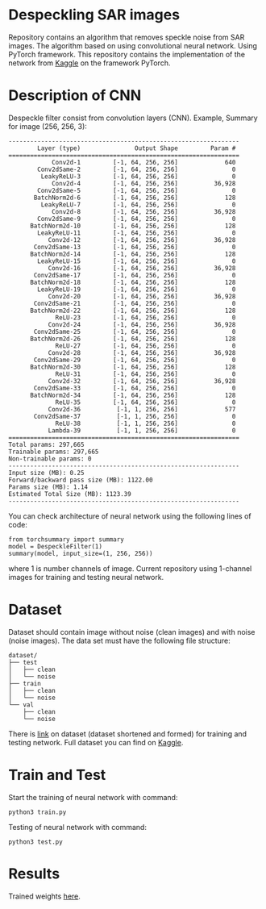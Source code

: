 # Despeckling SAR images
Repository contains an algorithm that removes speckle noise from SAR images.
The algorithm based on using convolutional neural network. Using PyTorch framework.
This repository contains the implementation of the network from [Kaggle](https://www.kaggle.com/code/javidtheimmortal/sar-image-despeckling-using-a-convolutional-neural/notebook) on the framework PyTorch. 

# Description of CNN
Despeckle filter consist from convolution layers (CNN).
Example, Summary for image (256, 256, 3):
```
----------------------------------------------------------------
        Layer (type)               Output Shape         Param #
================================================================
            Conv2d-1         [-1, 64, 256, 256]             640
        Conv2dSame-2         [-1, 64, 256, 256]               0
         LeakyReLU-3         [-1, 64, 256, 256]               0
            Conv2d-4         [-1, 64, 256, 256]          36,928
        Conv2dSame-5         [-1, 64, 256, 256]               0
       BatchNorm2d-6         [-1, 64, 256, 256]             128
         LeakyReLU-7         [-1, 64, 256, 256]               0
            Conv2d-8         [-1, 64, 256, 256]          36,928
        Conv2dSame-9         [-1, 64, 256, 256]               0
      BatchNorm2d-10         [-1, 64, 256, 256]             128
        LeakyReLU-11         [-1, 64, 256, 256]               0
           Conv2d-12         [-1, 64, 256, 256]          36,928
       Conv2dSame-13         [-1, 64, 256, 256]               0
      BatchNorm2d-14         [-1, 64, 256, 256]             128
        LeakyReLU-15         [-1, 64, 256, 256]               0
           Conv2d-16         [-1, 64, 256, 256]          36,928
       Conv2dSame-17         [-1, 64, 256, 256]               0
      BatchNorm2d-18         [-1, 64, 256, 256]             128
        LeakyReLU-19         [-1, 64, 256, 256]               0
           Conv2d-20         [-1, 64, 256, 256]          36,928
       Conv2dSame-21         [-1, 64, 256, 256]               0
      BatchNorm2d-22         [-1, 64, 256, 256]             128
             ReLU-23         [-1, 64, 256, 256]               0
           Conv2d-24         [-1, 64, 256, 256]          36,928
       Conv2dSame-25         [-1, 64, 256, 256]               0
      BatchNorm2d-26         [-1, 64, 256, 256]             128
             ReLU-27         [-1, 64, 256, 256]               0
           Conv2d-28         [-1, 64, 256, 256]          36,928
       Conv2dSame-29         [-1, 64, 256, 256]               0
      BatchNorm2d-30         [-1, 64, 256, 256]             128
             ReLU-31         [-1, 64, 256, 256]               0
           Conv2d-32         [-1, 64, 256, 256]          36,928
       Conv2dSame-33         [-1, 64, 256, 256]               0
      BatchNorm2d-34         [-1, 64, 256, 256]             128
             ReLU-35         [-1, 64, 256, 256]               0
           Conv2d-36          [-1, 1, 256, 256]             577
       Conv2dSame-37          [-1, 1, 256, 256]               0
             ReLU-38          [-1, 1, 256, 256]               0
           Lambda-39          [-1, 1, 256, 256]               0
================================================================
Total params: 297,665
Trainable params: 297,665
Non-trainable params: 0
----------------------------------------------------------------
Input size (MB): 0.25
Forward/backward pass size (MB): 1122.00
Params size (MB): 1.14
Estimated Total Size (MB): 1123.39
----------------------------------------------------------------
```
You can check architecture of neural network using the following lines of code:
```
from torchsummary import summary
model = DespeckleFilter(1)
summary(model, input_size=(1, 256, 256))
```
where 1 is number channels of image. Current repository using 1-channel images for training and testing neural network.

# Dataset
Dataset should contain image without noise (clean images) and with noise (noise images). The data set must have the following file structure:
```
dataset/
├── test
│   ├── clean
│   └── noise
├── train
│   ├── clean
│   └── noise
└── val
    ├── clean
    └── noise
```
There is [link](https://disk.yandex.ru/d/SH8-sVZkq6z23w) on dataset (dataset shortened and formed) for training and testing network. Full dataset you can find on [Kaggle](https://www.kaggle.com/code/javidtheimmortal/sar-image-despeckling-using-a-convolutional-neural/data).

# Train and Test
Start the training of neural network with command:
```
python3 train.py
```
Testing of neural network with command:
```
python3 test.py
```

# Results
Trained weights [here](https://disk.yandex.ru/d/stzmEKtA2fLvow).
